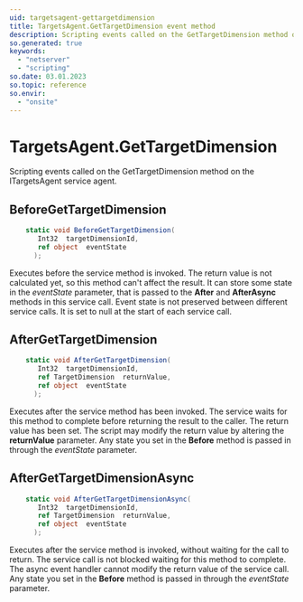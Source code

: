 ```yaml
---
uid: targetsagent-gettargetdimension
title: TargetsAgent.GetTargetDimension event method
description: Scripting events called on the GetTargetDimension method on the TargetsAgent service agent.
so.generated: true
keywords:
  - "netserver"
  - "scripting"
so.date: 03.01.2023
so.topic: reference
so.envir:
  - "onsite"
---
```

# TargetsAgent.GetTargetDimension

Scripting events called on the <see cref='M:SuperOffice.CRM.Services.ITargetsAgent.GetTargetDimension'>GetTargetDimension</see> method on the <see cref='ITargetsAgent'>ITargetsAgent</see>  service agent.

## BeforeGetTargetDimension
```cs
    static void BeforeGetTargetDimension(
       Int32  targetDimensionId,
       ref object  eventState
      );
```
Executes before the service method is invoked.
The return value is not calculated yet, so this method can't affect the result.
It can store some state in the *eventState* parameter, that is passed to the **After** and **AfterAsync** methods in this service call.
Event state is not preserved between different service calls. It is set to null at the start of each service call.
## AfterGetTargetDimension
```cs
    static void AfterGetTargetDimension(
       Int32  targetDimensionId,
       ref TargetDimension  returnValue,
       ref object  eventState
      );
```
Executes after the service method has been invoked. The service waits for this method to complete before returning the result to the caller.
The return value has been set. The script may modify the return value by altering the **returnValue** parameter.
Any state you set in the **Before** method is passed in through the *eventState* parameter.
## AfterGetTargetDimensionAsync
```cs
    static void AfterGetTargetDimensionAsync(
       Int32  targetDimensionId,
       ref TargetDimension  returnValue,
       ref object  eventState
      );
```
Executes after the service method is invoked, without waiting for the call to return.
The service call is not blocked waiting for this method to complete.
The async event handler cannot modify the return value of the service call.
Any state you set in the **Before** method is passed in through the *eventState* parameter.

